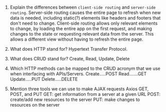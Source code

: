 1.  Explain the differences between `client-side routing` and `server-side routing`.
    Server-side routing causes the entire page to refresh when new data is needed, including static(?) elements like headers and footers that don't need to change. Client-side routing allows only relevant elements to change, by loading the entire app on the first request, and making changes to the state or requesting relevant data from the server. This allows a different view without having to refresh the entire page. 
    
1.  What does HTTP stand for?
    Hypertext Transfer Protocol.

1.  What does CRUD stand for?
    Create, Read, Update, Delete

1.  Which HTTP methods can be mapped to the CRUD acronym that we use when interfacing with APIs/Servers.
    Create.....POST
    Read.......GET
    Update.....PUT
    Delete.....DELETE

1.  Mention three tools we can use to make AJAX requests
    Axios GET, POST, and PUT
    GET: get information from a server at a given URL
    POST: create/add new resources to the server
    PUT: make changes to resources on the server